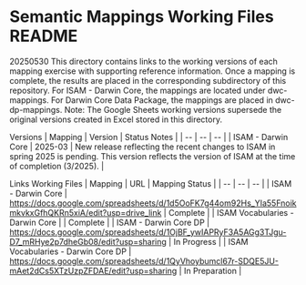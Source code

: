 # Semantic Mappings Working Files README
20250530
This directory contains links to the working versions of each mapping exercise with supporting reference information. Once a mapping is complete, the results are placed in the corresponding subdirectory of this repository. For ISAM - Darwin Core, the mappings are located under dwc-mappings. For Darwin Core Data Package, the mappings are placed in dwc-dp-mappings. 
Note: The Google Sheets working versions supersede the original versions created in Excel stored in this directory.

Versions
| Mapping | Version | Status Notes |
| -- | -- | -- |
| ISAM  - Darwin Core | 2025-03 | New release reflecting the recent changes to ISAM in spring 2025 is pending. This version reflects the version of ISAM at the time of completion (3/2025). |


Links Working Files
| Mapping | URL | Mapping Status |
| -- | -- | -- |
| ISAM - Darwin Core | https://docs.google.com/spreadsheets/d/1d5OoFK7g44om92Hs_YIa55FnoikmkvkxGfhQKRn5xiA/edit?usp=drive_link | Complete |
| ISAM Vocabularies - Darwin Core | | Complete |
| ISAM - Darwin Core DP | https://docs.google.com/spreadsheets/d/1OjBF_ywIAPRyF3A5AGg3TJgu-D7_mRHye2p7dheGb08/edit?usp=sharing | In Progress |
| ISAM Vocabularies - Darwin Core DP | https://docs.google.com/spreadsheets/d/1QyVhoybumcl67r-SDQE5JU-mAet2dCs5XTzUzpZFDAE/edit?usp=sharing | In Preparation |

